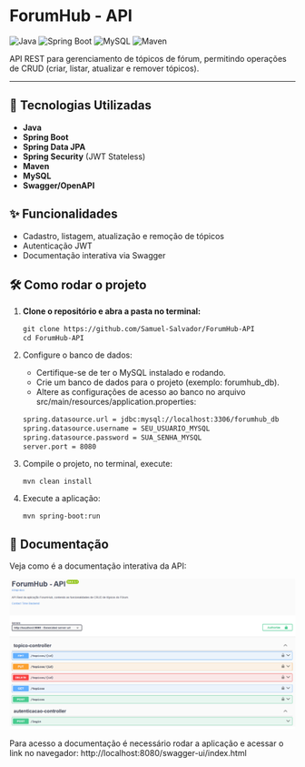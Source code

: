# ForumHub - API

![Java](https://img.shields.io/badge/Java-24-blue?logo=java)
![Spring Boot](https://img.shields.io/badge/Spring%20Boot-3.5.4-brightgreen?logo=springboot)
![MySQL](https://img.shields.io/badge/MySQL-8.0-blue?logo=mysql)
![Maven](https://img.shields.io/badge/Maven-Build-red?logo=apachemaven)

API REST para gerenciamento de tópicos de fórum, permitindo operações de CRUD (criar, listar, atualizar e remover tópicos).

---

## 🚀 Tecnologias Utilizadas

- **Java**
- **Spring Boot**
- **Spring Data JPA**
- **Spring Security** (JWT Stateless)
- **Maven**
- **MySQL**
- **Swagger/OpenAPI**

## ✨ Funcionalidades

- Cadastro, listagem, atualização e remoção de tópicos
- Autenticação JWT
- Documentação interativa via Swagger

## 🛠️ Como rodar o projeto

1. **Clone o repositório e abra a pasta no terminal:**
   ``` 
   git clone https://github.com/Samuel-Salvador/ForumHub-API
   cd ForumHub-API 
   ```
2. Configure o banco de dados:
     - Certifique-se de ter o MySQL instalado e rodando.
     - Crie um banco de dados para o projeto (exemplo: forumhub_db). 
     - Altere as configurações de acesso ao banco no arquivo src/main/resources/application.properties:  

    ```
    spring.datasource.url = jdbc:mysql://localhost:3306/forumhub_db 
    spring.datasource.username = SEU_USUARIO_MYSQL
    spring.datasource.password = SUA_SENHA_MYSQL
    server.port = 8080
    ```

3. Compile o projeto, no terminal, execute:
    ```
    mvn clean install
    ```
   
4. Execute a aplicação:

    ```
    mvn spring-boot:run
    ```
   
## 📄 Documentação

Veja como é a documentação interativa da API:

<img src="docs/swagger-ui.png" alt="Swagger UI" width="800" style="border-radius: 4px;">

Para acesso a documentação é necessário rodar a aplicação e acessar o link no navegador:
http://localhost:8080/swagger-ui/index.html
